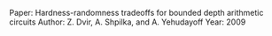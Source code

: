 Paper: Hardness-randomness tradeoffs for bounded depth arithmetic circuits
Author: Z. Dvir, A. Shpilka, and A. Yehudayoff
Year: 2009